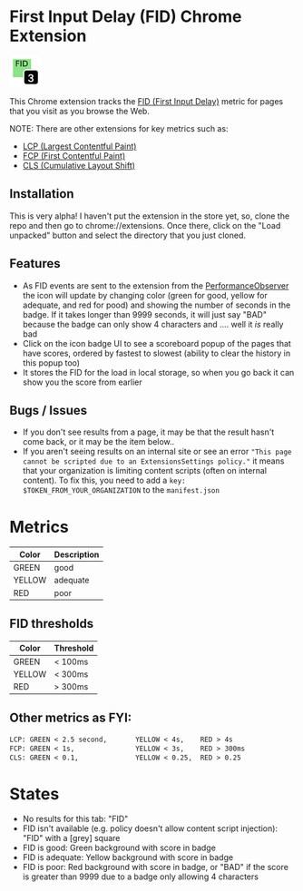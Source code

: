 # First Input Delay (FID) Chrome Extension

![An example of a good 1s FID score (thus green!)](example-1s.png)

This Chrome extension tracks the [FID (First Input Delay)](https://web.dev/fid/ "web.dev article on FID") metric for pages that you visit as you browse the Web.

NOTE: There are other extensions for key metrics such as:

- [LCP (Largest Contentful Paint)](https://github.com/dalmaer/lcp-chrome-extension)
- [FCP (First Contentful Paint)](https://github.com/dalmaer/fcp-chrome-extension)
- [CLS (Cumulative Layout Shift)](https://github.com/dalmaer/cls-chrome-extension)

## Installation

This is very alpha! I haven't put the extension in the store yet, so, clone the repo and then go to chrome://extensions. Once there, click on the "Load unpacked" button and select the directory that you just cloned.

## Features

- As FID events are sent to the extension from the [PerformanceObserver](https://developer.mozilla.org/en-US/docs/Web/API/PerformanceObserver) the icon will update by changing color (green for good, yellow for adequate, and red for pood) and showing the number of seconds in the badge. If it takes longer than 9999 seconds, it will just say "BAD" because the badge can only show 4 characters and .... well it _is_ really bad
- Click on the icon badge UI to see a scoreboard popup of the pages that have scores, ordered by fastest to slowest (ability to clear the history in this popup too)
- It stores the FID for the load in local storage, so when you go back it can show you the score from earlier

## Bugs / Issues

- If you don't see results from a page, it may be that the result hasn't come back, or it may be the item below..
- If you aren't seeing results on an internal site or see an error `"This page cannot be scripted due to an ExtensionsSettings policy."` it means that your organization is limiting content scripts (often on internal content). To fix this, you need to add a `key: $TOKEN_FROM_YOUR_ORGANIZATION` to the `manifest.json`

# Metrics

| Color  | Description |
| ------ | ----------- |
| GREEN  | good        |
| YELLOW | adequate    |
| RED    | poor        |

## FID thresholds

| Color  | Threshold |
| ------ | --------- |
| GREEN  | < 100ms   |
| YELLOW | < 300ms   |
| RED    | > 300ms   |

## Other metrics as FYI:

```
LCP: GREEN < 2.5 second,       YELLOW < 4s,    RED > 4s
FCP: GREEN < 1s,               YELLOW < 3s,    RED > 300ms
CLS: GREEN < 0.1,              YELLOW < 0.25,  RED > 0.25
```

# States

- No results for this tab: "FID"
- FID isn't available (e.g. policy doesn't allow content script injection): "FID" with a [grey] square
- FID is good: Green background with score in badge
- FID is adequate: Yellow background with score in badge
- FID is poor: Red background with score in badge, or "BAD" if the score is greater than 9999 due to a badge only allowing 4 characters
